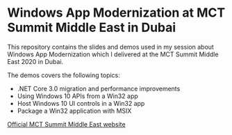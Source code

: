 # Windows App Modernization at MCT Summit Middle East in Dubai

This repository contains the slides and demos used in my session about Windows App Modernization which I delivered at the MCT Summit Middle East 2020 in Dubai.

The demos covers the following topics:

- .NET Core 3.0 migration and performance improvements
- Using Windows 10 APIs from a Win32 app
- Host Windows 10 UI controls in a Win32 app
- Package a Win32 application with MSIX

[Official MCT Summit Middle East website](https://www.mctsummit.org) 